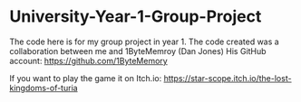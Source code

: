 # University-Year-1-Group-Project
The code here is for my group project in year 1. The code created was a collaboration between me and 1ByteMemroy (Dan Jones)
His GitHub account: https://github.com/1ByteMemory

If you want to play the game it on Itch.io: https://star-scope.itch.io/the-lost-kingdoms-of-turia
